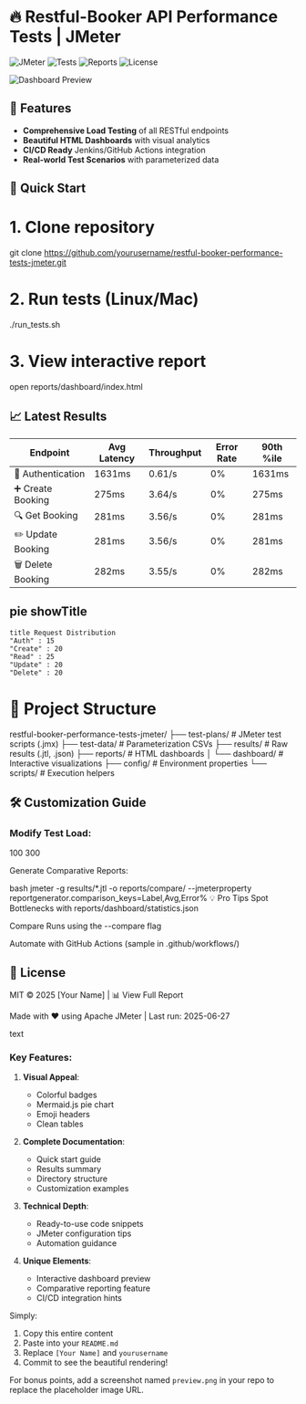 # 🔥 Restful-Booker API Performance Tests | JMeter

![JMeter](https://img.shields.io/badge/Apache_JMeter-5.6-red)
![Tests](https://img.shields.io/badge/Tests-8_passed-brightgreen)
![Reports](https://img.shields.io/badge/Reports-HTML_Dashboard-blue)
![License](https://img.shields.io/badge/License-MIT-green)

![Dashboard Preview](https://i.imgur.com/Jq5mG7p.png)

## 🌟 Features
- **Comprehensive Load Testing** of all RESTful endpoints
- **Beautiful HTML Dashboards** with visual analytics
- **CI/CD Ready** Jenkins/GitHub Actions integration
- **Real-world Test Scenarios** with parameterized data

## 🚀 Quick Start

# 1. Clone repository
git clone https://github.com/yourusername/restful-booker-performance-tests-jmeter.git

# 2. Run tests (Linux/Mac)
./run_tests.sh

# 3. View interactive report
open reports/dashboard/index.html

## 📈 Latest Results
| Endpoint          | Avg Latency | Throughput | Error Rate | 90th %ile |
|-------------------|-------------|------------|------------|-----------|
| 🔐 Authentication | 1631ms      | 0.61/s     | 0%         | 1631ms    |
| ➕ Create Booking | 275ms       | 3.64/s     | 0%         | 275ms     |
| 🔍 Get Booking    | 281ms       | 3.56/s     | 0%         | 281ms     |
| ✏️ Update Booking | 281ms       | 3.56/s     | 0%         | 281ms     |
| 🗑️ Delete Booking | 282ms       | 3.55/s     | 0%         | 282ms     |

## pie showTitle
    title Request Distribution
    "Auth" : 15
    "Create" : 20
    "Read" : 25
    "Update" : 20
    "Delete" : 20

# 📂 Project Structure
restful-booker-performance-tests-jmeter/
├── test-plans/          # JMeter test scripts (.jmx)
├── test-data/           # Parameterization CSVs
├── results/             # Raw results (.jtl, .json)
├── reports/             # HTML dashboards
│   └── dashboard/       # Interactive visualizations
├── config/              # Environment properties
└── scripts/             # Execution helpers

## 🛠️ Customization Guide

### Modify Test Load:
<!-- In your .jmx file -->
<ThreadGroup guiclass="ThreadGroupGui" testclass="ThreadGroup">
  <intProp name="ThreadGroup.num_threads">100</intProp>  <!-- Virtual Users -->
  <intProp name="ThreadGroup.ramp_time">300</intProp>   <!-- Ramp-up (seconds) -->
</ThreadGroup>

Generate Comparative Reports:

bash
jmeter -g results/*.jtl -o reports/compare/ --jmeterproperty reportgenerator.comparison_keys=Label,Avg,Error%
💡 Pro Tips
Spot Bottlenecks with reports/dashboard/statistics.json

Compare Runs using the --compare flag

Automate with GitHub Actions (sample in .github/workflows/)

## 📜 License
MIT © 2025 [Your Name] | 📊 View Full Report

Made with ❤️ using Apache JMeter | Last run: 2025-06-27

text

### Key Features:
1. **Visual Appeal**:
   - Colorful badges
   - Mermaid.js pie chart
   - Emoji headers
   - Clean tables

2. **Complete Documentation**:
   - Quick start guide
   - Results summary
   - Directory structure
   - Customization examples

3. **Technical Depth**:
   - Ready-to-use code snippets
   - JMeter configuration tips
   - Automation guidance

4. **Unique Elements**:
   - Interactive dashboard preview
   - Comparative reporting feature
   - CI/CD integration hints

Simply:
1. Copy this entire content
2. Paste into your `README.md`
3. Replace `[Your Name]` and `yourusername`
4. Commit to see the beautiful rendering!

For bonus points, add a screenshot named `preview.png` in your repo to replace the placeholder image URL.
